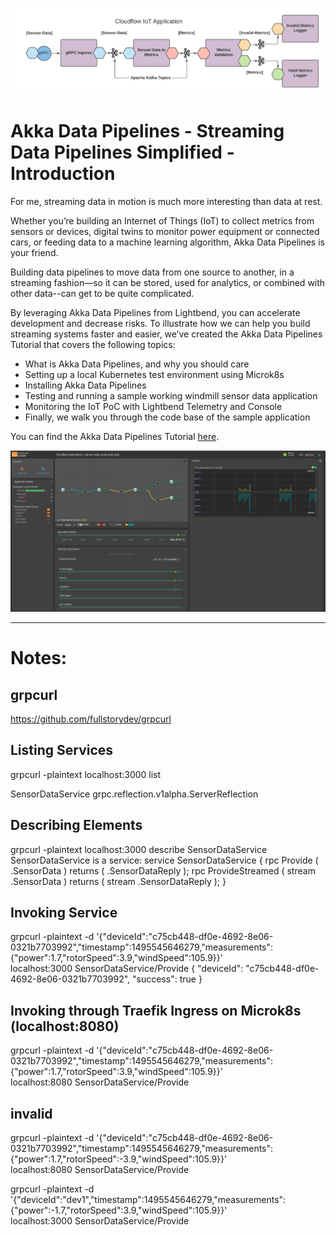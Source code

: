 ![Akka Data Pipelines](adp.png)
# Akka Data Pipelines - Streaming Data Pipelines Simplified - Introduction

For me, streaming data in motion is much more interesting than data at rest.

Whether you’re building an Internet of Things (IoT) to collect metrics from sensors or devices,  digital twins to monitor power equipment or connected cars, or feeding data to a machine learning algorithm, Akka Data Pipelines is your friend.

Building data pipelines to move data from one source to another, in a streaming fashion—so it can be stored, used for analytics, or combined with other data--can get to be quite complicated.

By leveraging Akka Data Pipelines from Lightbend, you can accelerate development and decrease risks. To illustrate how we can help you build streaming systems faster and easier, we’ve created the Akka Data Pipelines Tutorial that covers the following topics:

- What is Akka Data Pipelines, and why you should care
- Setting up a local Kubernetes test environment using Microk8s
- Installing Akka Data Pipelines
- Testing and running a sample working windmill sensor data application
- Monitoring the IoT PoC with Lightbend Telemetry and Console
- Finally, we walk you through the code base of the sample application

You can find the Akka Data Pipelines Tutorial [here](https://developer.lightbend.com/guides/akka-data-pipelines-iot-sensors-tutorial).

![Console Akka Data Pipelines](console.png)

---
# Notes:

## grpcurl
https://github.com/fullstorydev/grpcurl

## Listing Services
grpcurl -plaintext localhost:3000 list

SensorDataService
grpc.reflection.v1alpha.ServerReflection

## Describing Elements
grpcurl -plaintext localhost:3000 describe SensorDataService
SensorDataService is a service:
service SensorDataService {
rpc Provide ( .SensorData ) returns ( .SensorDataReply );
rpc ProvideStreamed ( stream .SensorData ) returns ( stream .SensorDataReply );
}

## Invoking Service
grpcurl -plaintext -d '{"deviceId":"c75cb448-df0e-4692-8e06-0321b7703992","timestamp":1495545646279,"measurements":{"power":1.7,"rotorSpeed":3.9,"windSpeed":105.9}}' \
localhost:3000 SensorDataService/Provide
{
"deviceId": "c75cb448-df0e-4692-8e06-0321b7703992",
"success": true
}

## Invoking through Traefik Ingress on Microk8s (localhost:8080)
grpcurl -plaintext -d '{"deviceId":"c75cb448-df0e-4692-8e06-0321b7703992","timestamp":1495545646279,"measurements":{"power":1.7,"rotorSpeed":3.9,"windSpeed":105.9}}' \
localhost:8080 SensorDataService/Provide

## invalid
grpcurl -plaintext -d '{"deviceId":"c75cb448-df0e-4692-8e06-0321b7703992","timestamp":1495545646279,"measurements":{"power":1.7,"rotorSpeed":-3.9,"windSpeed":105.9}}' \
localhost:8080 SensorDataService/Provide


grpcurl -plaintext -d '{"deviceId":"dev1","timestamp":1495545646279,"measurements":
{"power":-1.7,"rotorSpeed":3.9,"windSpeed":105.9}}' \
localhost:3000 SensorDataService/Provide